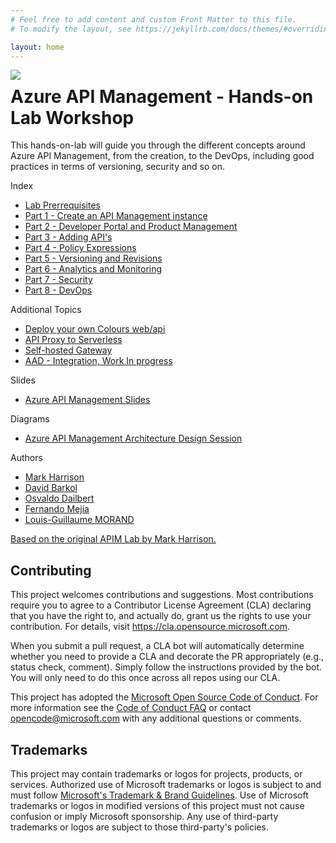 ```yaml
---
# Feel free to add content and custom Front Matter to this file.
# To modify the layout, see https://jekyllrb.com/docs/themes/#overriding-theme-defaults

layout: home
---
```


<img style="float: left;" src="assets/images/APIM.png">

# Azure API Management - Hands-on Lab Workshop

This hands-on-lab will guide you through the different concepts around Azure API Management, from the creation, to the DevOps, including good practices in terms of versioning, security and so on.

Index

- [Lab Prerrequisites](apim-lab/0-labPrerrequisites/apimanagement-prerrequisites.md)
- [Part 1 - Create an API Management instance](apim-lab/1-apimCreation/apimanagement-1.md)
- [Part 2 - Developer Portal and Product Management](apim-lab/2-developerPortal/apimanagement-2.md)
- [Part 3 - Adding API's](apim-lab/3-addingApis/apimanagement-3.md)
- [Part 4 - Policy Expressions](apim-lab/4-policyExpressions/apimanagement-4.md)
- [Part 5 - Versioning and Revisions](apim-lab/5-versionsRevisions/apimanagement-5.md)
- [Part 6 - Analytics and Monitoring](apim-lab/6-analyticsMonitoring/apimanagement-6.md)
- [Part 7 - Security](apim-lab/7-security/apimanagement-7.md)
- [Part 8 - DevOps](apim-lab/8-devops/apimanagement-8.md)

Additional Topics

- [Deploy your own Colours web/api](apim-lab/9-additionalTopics/apimanagement-A.md)
- [API Proxy to Serverless](apim-lab/9-additionalTopics/apimanagement-B.md)
- [Self-hosted Gateway](apim-lab/9-additionalTopics/apimanagement-C.md)
- [AAD - Integration, Work In progress](apim-lab/9-additionalTopics/apimanagement-D.md) 

Slides

- [Azure API Management Slides](assets/slides/APIM.pptx)

Diagrams

- [Azure API Management Architecture Design Session](assets/diagrams/apimADSv1.drawio)

Authors

- [Mark Harrison](http://github.com/markharrison)
- [David Barkol](https://github.com/dbarkol)
- [Osvaldo Dailbert](https://github.com/odaibert)
- [Fernando Mejía](https://github.com/feranto)
- [Louis-Guillaume MORAND](https://github.com/lgmorand)

[Based on the original APIM Lab by Mark Harrison.](https://github.com/markharrison/Lab_APIM_Original)


## Contributing

This project welcomes contributions and suggestions.  Most contributions require you to agree to a
Contributor License Agreement (CLA) declaring that you have the right to, and actually do, grant us
the rights to use your contribution. For details, visit https://cla.opensource.microsoft.com.

When you submit a pull request, a CLA bot will automatically determine whether you need to provide
a CLA and decorate the PR appropriately (e.g., status check, comment). Simply follow the instructions
provided by the bot. You will only need to do this once across all repos using our CLA.

This project has adopted the [Microsoft Open Source Code of Conduct](https://opensource.microsoft.com/codeofconduct/).
For more information see the [Code of Conduct FAQ](https://opensource.microsoft.com/codeofconduct/faq/) or
contact [opencode@microsoft.com](mailto:opencode@microsoft.com) with any additional questions or comments.

## Trademarks

This project may contain trademarks or logos for projects, products, or services. Authorized use of Microsoft 
trademarks or logos is subject to and must follow 
[Microsoft's Trademark & Brand Guidelines](https://www.microsoft.com/en-us/legal/intellectualproperty/trademarks/usage/general).
Use of Microsoft trademarks or logos in modified versions of this project must not cause confusion or imply Microsoft sponsorship.
Any use of third-party trademarks or logos are subject to those third-party's policies.